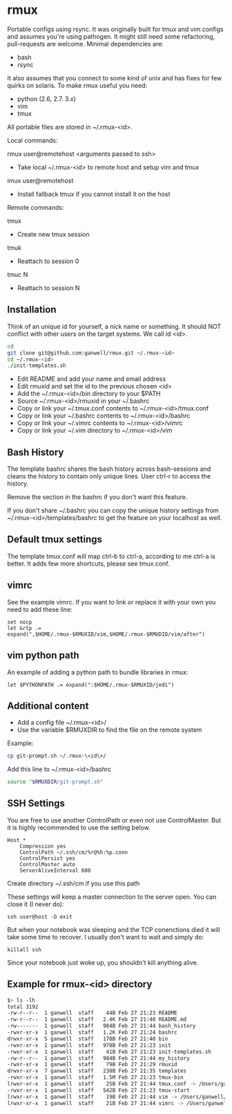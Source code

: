 rmux
====

Portable configs using rsync. It was originally built for tmux and vim configs and assumes you're using pathogen.
It might still need some refactoring, pull-requests are welcome. Minimal dependencies are:

* bash
* rsync

It also assumes that you connect to some kind of unix and has fixes for few quirks on solaris. To make rmux useful you need:

* python (2.6, 2.7. 3.x)
* vim
* tmux

All portable files are stored in ~/.rmux-\<id\>.

Local commands:

rmux user@remotehost \<arguments passed to ssh\>
* Take local ~/.rmux-\<id\> to remote host and setup vim and tmux

imux user@remotehost
* Install fallback tmux if you cannot install it on the host

Remote commands:

tmux
* Create new tmux session

tmuk
* Reattach to session 0

tmuc N
* Reattach to session N

Installation
------------

Think of an unique id for yourself, a nick name or something. It should
NOT conflict with other users on the target systems. We call id \<id\>.


````bash
cd
git clone git@github.com:ganwell/rmux.git ~/.rmux-<id>
cd ~/.rmux-<id>
./init-templates.sh
````

* Edit README and add your name and email address
* Edit rmuxid and set the id to the previous chosen \<id\>
* Add the ~/.rmux-\<id\>/bin directory to your $PATH
* Source ~/.rmux-\<id\>/rmuxid in your ~/.bashrc
* Copy or link your ~/.tmux.conf contents to ~/.rmux-\<id\>/tmux.conf
* Copy or link your ~/.bashrc contents to ~/.rmux-\<id\>/bashrc
* Copy or link your ~/.vimrc contents to ~/.rmux-\<id\>/vimrc
* Copy or link your ~/.vim directory to ~/.rmux-\<id\>/vim

Bash History
------------

The template bashrc shares the bash history across bash-sessions and cleans the
history to contain only unique lines. User ctrl-r to access the history.

Remove the section in the bashrc if you don't want this feature.

If you don't share ~/.bashrc you can copy the unique history settings from 
~/.rmux-\<id\>/templates/bashrc to get the feature on your localhost as well.

Default tmux settings
---------------------

The template tmux.conf will map ctrl-b to ctrl-a, according to me ctrl-a is
better. It adds few more shortcuts, please see tmux.conf.

vimrc
-----

See the example vimrc. If you want to link or replace it with your own you need
to add these line:

````vimrc
set nocp
let &rtp .= expand(",$HOME/.rmux-$RMUXID/vim,$HOME/.rmux-$RMUDID/vim/after")
````

vim python path
---------------

An example of adding a python path to bundle libraries in rmux:

````vimrc
let $PYTHONPATH .= expand(":$HOME/.rmux-$RMUXID/jedi")
````

Additional content
------------------

* Add a config file ~/.rmux-\<id\>/
* Use the variable $RMUXDIR to find the file on the remote system

Example:

````bash
cp git-prompt.sh ~/.rmux-\<id\>/
````

Add this line to ~/.rmux-\<id\>/bashrc

````bash
source "$RMUXDIR/git-prompt.sh"
````

SSH Settings
------------

You are free to use another ControlPath or even not use ControlMaster. But it is
highly recommended to use the setting below.

````
Host *
	Compression yes
	ControlPath ~/.ssh/cm/%r@%h:%p.conn
	ControlPersist yes
	ControlMaster auto
	ServerAliveInterval 600
````

Create directory ~/.ssh/cm if you use this path

These settings will keep a master connection to the server open. You can close it
(I never do):

````
ssh user@host -O exit
````

But when your notebook was sleeping and the TCP conenctions died it will take some time to recover.
I usually don't want to wait and simply do:

````
killall ssh
````

Since your notebook just woke up, you shouldn't kill anything alive.

Example for rmux-\<id\> directory
---------------------------------

````bash
$> ls -lh
total 3192
-rw-r--r--  1 ganwell  staff    44B Feb 27 21:23 README
-rw-r--r--  1 ganwell  staff   2.4K Feb 27 21:40 README.md
-rw-------  1 ganwell  staff   984B Feb 27 21:44 bash_history
-rwxr-xr-x  1 ganwell  staff   1.2K Feb 27 21:24 bashrc
drwxr-xr-x  5 ganwell  staff   170B Feb 27 21:40 bin
-rwxr-xr-x  1 ganwell  staff   978B Feb 27 21:23 init
-rwxr-xr-x  1 ganwell  staff    41B Feb 27 21:23 init-templates.sh
-rw-r--r--  1 ganwell  staff   984B Feb 27 21:44 my_history
-rwxr-xr-x  1 ganwell  staff    79B Feb 27 21:29 rmuxid
drwxr-xr-x  7 ganwell  staff   238B Feb 27 21:35 templates
-rwxr-xr-x  1 ganwell  staff   1.5M Feb 27 21:23 tmux-bin
lrwxr-xr-x  1 ganwell  staff    25B Feb 27 21:44 tmux.conf -> /Users/ganwell/.tmux.conf
-rwxr-xr-x  1 ganwell  staff   542B Feb 27 21:23 tmux-start
lrwxr-xr-x  1 ganwell  staff    19B Feb 27 21:44 vim -> /Users/ganwell/.vim
lrwxr-xr-x  1 ganwell  staff    21B Feb 27 21:44 vimrc -> /Users/ganwell/.vimrc
````
